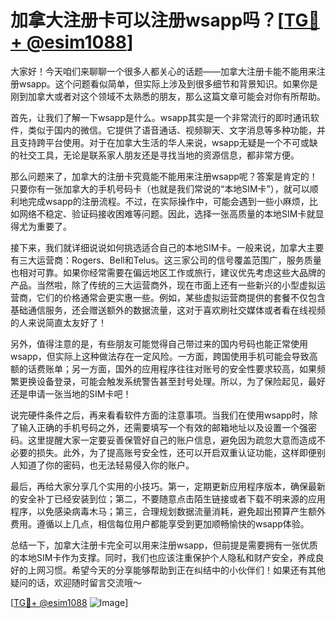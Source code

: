 # 加拿大注册卡可以注册wsapp吗？[[TG💪+ @esim1088](https://t.me/s/esim1088)]

大家好！今天咱们来聊聊一个很多人都关心的话题——加拿大注册卡能不能用来注册wsapp。这个问题看似简单，但实际上涉及到很多细节和背景知识。如果你是刚到加拿大或者对这个领域不太熟悉的朋友，那么这篇文章可能会对你有所帮助。

首先，让我们了解一下wsapp是什么。wsapp其实是一个非常流行的即时通讯软件，类似于国内的微信。它提供了语音通话、视频聊天、文字消息等多种功能，并且支持跨平台使用。对于在加拿大生活的华人来说，wsapp无疑是一个不可或缺的社交工具，无论是联系家人朋友还是寻找当地的资源信息，都非常方便。

那么问题来了，加拿大的注册卡究竟能不能用来注册wsapp呢？答案是肯定的！只要你有一张加拿大的手机号码卡（也就是我们常说的“本地SIM卡”），就可以顺利地完成wsapp的注册流程。不过，在实际操作中，可能会遇到一些小麻烦，比如网络不稳定、验证码接收困难等问题。因此，选择一张高质量的本地SIM卡就显得尤为重要了。

接下来，我们就详细说说如何挑选适合自己的本地SIM卡。一般来说，加拿大主要有三大运营商：Rogers、Bell和Telus。这三家公司的信号覆盖范围广，服务质量也相对可靠。如果你经常需要在偏远地区工作或旅行，建议优先考虑这些大品牌的产品。当然啦，除了传统的三大运营商外，现在市面上还有一些新兴的小型虚拟运营商，它们的价格通常会更实惠一些。例如，某些虚拟运营商提供的套餐不仅包含基础通信服务，还会赠送额外的数据流量，这对于喜欢刷社交媒体或者看在线视频的人来说简直太友好了！

另外，值得注意的是，有些朋友可能觉得自己带过来的国内号码也能正常使用wsapp，但实际上这种做法存在一定风险。一方面，跨国使用手机可能会导致高额的话费账单；另一方面，国外的应用程序往往对账号的安全性要求较高，如果频繁更换设备登录，可能会触发系统警告甚至封号处理。所以，为了保险起见，最好还是申请一张当地的SIM卡吧！

说完硬件条件之后，再来看看软件方面的注意事项。当我们在使用wsapp时，除了输入正确的手机号码之外，还需要填写一个有效的邮箱地址以及设置一个强密码。这里提醒大家一定要妥善保管好自己的账户信息，避免因为疏忽大意而造成不必要的损失。此外，为了提高账号安全性，还可以开启双重认证功能，这样即便别人知道了你的密码，也无法轻易侵入你的账户。

最后，再给大家分享几个实用的小技巧。第一，定期更新应用程序版本，确保最新的安全补丁已经安装到位；第二，不要随意点击陌生链接或者下载不明来源的应用程序，以免感染病毒木马；第三，合理规划数据流量消耗，避免超出预算产生额外费用。遵循以上几点，相信每位用户都能享受到更加顺畅愉快的wsapp体验。

总结一下，加拿大注册卡完全可以用来注册wsapp，但前提是需要拥有一张优质的本地SIM卡作为支撑。同时，我们也应该注重保护个人隐私和财产安全，养成良好的上网习惯。希望今天的分享能够帮助到正在纠结中的小伙伴们！如果还有其他疑问的话，欢迎随时留言交流哦～

[[TG💪+ @esim1088](https://t.me/s/esim1088) ![Image](https://i.postimg.cc/4NQfJmqS/Snipaste-2025-05-13-00-14-12.png)]